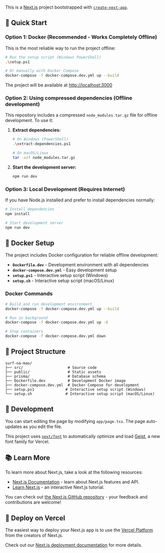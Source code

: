 This is a [Next.js](https://nextjs.org) project bootstrapped with [`create-next-app`](https://nextjs.org/docs/app/api-reference/cli/create-next-app).

## 🚀 Quick Start

### **Option 1: Docker (Recommended - Works Completely Offline)**

This is the most reliable way to run the project offline:

```bash
# Run the setup script (Windows PowerShell)
.\setup.ps1

# Or manually with Docker Compose
docker-compose -f docker-compose.dev.yml up --build
```

The project will be available at [http://localhost:3000](http://localhost:3000)

### **Option 2: Using compressed dependencies (Offline development)**

This repository includes a compressed `node_modules.tar.gz` file for offline development. To use it:

1. **Extract dependencies:**
   ```bash
   # On Windows (PowerShell)
   .\extract-dependencies.ps1
   
   # On macOS/Linux
   tar -xzf node_modules.tar.gz
   ```

2. **Start the development server:**
   ```bash
   npm run dev
   ```

### **Option 3: Local Development (Requires Internet)**

If you have Node.js installed and prefer to install dependencies normally:

```bash
# Install dependencies
npm install

# Start development server
npm run dev
```

## 🐳 Docker Setup

The project includes Docker configuration for reliable offline development:

- **`Dockerfile.dev`** - Development environment with all dependencies
- **`docker-compose.dev.yml`** - Easy development setup
- **`setup.ps1`** - Interactive setup script (Windows)
- **`setup.sh`** - Interactive setup script (macOS/Linux)

### Docker Commands

```bash
# Build and run development environment
docker-compose -f docker-compose.dev.yml up --build

# Run in background
docker-compose -f docker-compose.dev.yml up -d

# Stop containers
docker-compose -f docker-compose.dev.yml down
```

## 📁 Project Structure

```
surf-na-mao/
├── src/                    # Source code
├── public/                 # Static assets
├── prisma/                 # Database schema
├── Dockerfile.dev          # Development Docker image
├── docker-compose.dev.yml  # Docker Compose for development
├── setup.ps1              # Interactive setup script (Windows)
└── setup.sh               # Interactive setup script (macOS/Linux)
```

## 🔧 Development

You can start editing the page by modifying `app/page.tsx`. The page auto-updates as you edit the file.

This project uses [`next/font`](https://nextjs.org/docs/app/building-your-application/optimizing/fonts) to automatically optimize and load [Geist](https://vercel.com/font), a new font family for Vercel.

## 📚 Learn More

To learn more about Next.js, take a look at the following resources:

- [Next.js Documentation](https://nextjs.org/docs) - learn about Next.js features and API.
- [Learn Next.js](https://nextjs.org/learn) - an interactive Next.js tutorial.

You can check out [the Next.js GitHub repository](https://github.com/vercel/next.js) - your feedback and contributions are welcome!

## 🚀 Deploy on Vercel

The easiest way to deploy your Next.js app is to use the [Vercel Platform](https://vercel.com/new?utm_medium=default-template&filter=next.js&utm_source=create-next-app&utm_campaign=create-next-app-readme) from the creators of Next.js.

Check out our [Next.js deployment documentation](https://nextjs.org/docs/app/building-your-application/deploying) for more details.